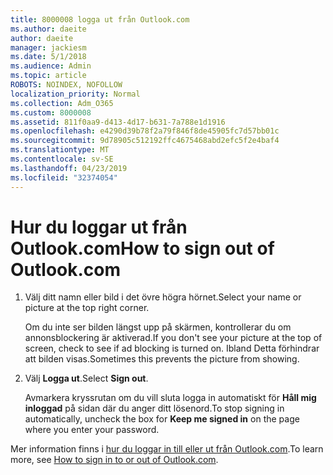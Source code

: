 ```yaml
---
title: 8000008 logga ut från Outlook.com
ms.author: daeite
author: daeite
manager: jackiesm
ms.date: 5/1/2018
ms.audience: Admin
ms.topic: article
ROBOTS: NOINDEX, NOFOLLOW
localization_priority: Normal
ms.collection: Adm_O365
ms.custom: 8000008
ms.assetid: 811f0aa9-d413-4d17-b631-7a788e1d1916
ms.openlocfilehash: e4290d39b78f2a79f846f8de45905fc7d57bb01c
ms.sourcegitcommit: 9d78905c512192ffc4675468abd2efc5f2e4baf4
ms.translationtype: MT
ms.contentlocale: sv-SE
ms.lasthandoff: 04/23/2019
ms.locfileid: "32374054"
---
```

# <a name="how-to-sign-out-of-outlookcom"></a><span data-ttu-id="586b5-102">Hur du loggar ut från Outlook.com</span><span class="sxs-lookup"><span data-stu-id="586b5-102">How to sign out of Outlook.com</span></span>

1. <span data-ttu-id="586b5-103">Välj ditt namn eller bild i det övre högra hörnet.</span><span class="sxs-lookup"><span data-stu-id="586b5-103">Select your name or picture at the top right corner.</span></span>
    
    <span data-ttu-id="586b5-104">Om du inte ser bilden längst upp på skärmen, kontrollerar du om annonsblockering är aktiverad.</span><span class="sxs-lookup"><span data-stu-id="586b5-104">If you don't see your picture at the top of screen, check to see if ad blocking is turned on.</span></span> <span data-ttu-id="586b5-105">Ibland Detta förhindrar att bilden visas.</span><span class="sxs-lookup"><span data-stu-id="586b5-105">Sometimes this prevents the picture from showing.</span></span>
    
2. <span data-ttu-id="586b5-106">Välj **Logga ut**.</span><span class="sxs-lookup"><span data-stu-id="586b5-106">Select **Sign out**.</span></span> 
    
    <span data-ttu-id="586b5-107">Avmarkera kryssrutan om du vill sluta logga in automatiskt för **Håll mig inloggad** på sidan där du anger ditt lösenord.</span><span class="sxs-lookup"><span data-stu-id="586b5-107">To stop signing in automatically, uncheck the box for **Keep me signed in** on the page where you enter your password.</span></span> 
    
<span data-ttu-id="586b5-108">Mer information finns i [hur du loggar in till eller ut från Outlook.com](https://go.microsoft.com/fwlink/p/?linkid=873113).</span><span class="sxs-lookup"><span data-stu-id="586b5-108">To learn more, see [How to sign in to or out of Outlook.com](https://go.microsoft.com/fwlink/p/?linkid=873113).</span></span>
  

